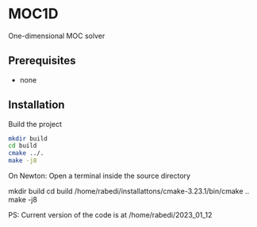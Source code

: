 
# MOC1D

One-dimensional MOC solver

## Prerequisites

* none
  
## Installation

Build the project

```sh
mkdir build 
cd build
cmake ../.
make -j8
```

On Newton: Open a terminal inside the source directory

mkdir build
cd build
/home/rabedi/installattons/cmake-3.23.1/bin/cmake ..
make -j8

PS: Current version of the code is at /home/rabedi/2023_01_12